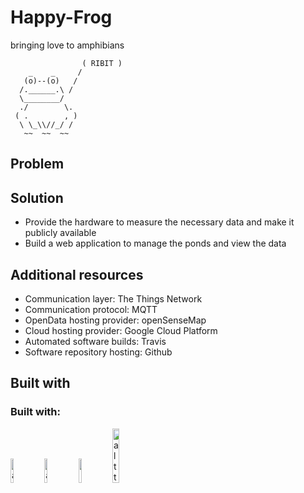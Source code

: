 Happy-Frog
==========

bringing love to amphibians

```
				( RIBIT )
    _    _     /
   (o)--(o)   /
  /.______.\ /
  \________/
  ./        \.
 ( .        , )
  \ \_\\//_/ /
   ~~  ~~  ~~
```

Problem
-------

Solution
--------
* Provide the hardware to measure the necessary data and make it publicly available
* Build a web application to manage the ponds and view the data

Additional resources
--------------------
* Communication layer: The Things Network
* Communication protocol: MQTT
* OpenData hosting provider: openSenseMap
* Cloud hosting provider: Google Cloud Platform
* Automated software builds: Travis
* Software repository hosting: Github

Built with
----------
### Built with:
<img src="https://vuejsexamples.com/content/images/2017/10/vuejsexamples.png" alt="alt text" width="10%"> <img src="https://upload.wikimedia.org/wikipedia/commons/thumb/0/0a/Python.svg/2000px-Python.svg.png" alt="alt text" width="10%"> <img src="https://cloud.google.com/_static/images/cloud/icons/favicons/onecloud/super_cloud.png" width="10%"> <img src="https://travis-ci.com/images/logos/Tessa-1.png" alt="alt text" width="15%">
